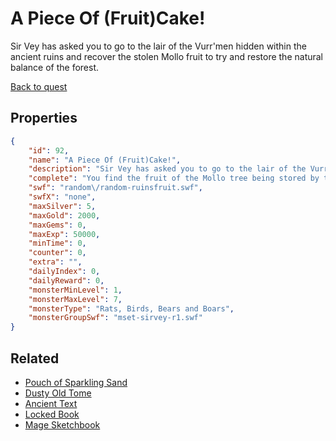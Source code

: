 # A Piece Of (Fruit)Cake!

Sir Vey has asked you to go to the lair of the Vurr'men hidden within the ancient ruins and recover the stolen Mollo fruit to try and restore the natural balance of the forest.

[Back to quest](../quests.md)

## Properties

```json
{
    "id": 92,
    "name": "A Piece Of (Fruit)Cake!",
    "description": "Sir Vey has asked you to go to the lair of the Vurr'men hidden within the ancient ruins and recover the stolen Mollo fruit to try and restore the natural balance of the forest.",
    "complete": "You find the fruit of the Mollo tree being stored by the Vurr'men in large barrels but every single piece of fruit is rotten.",
    "swf": "random\/random-ruinsfruit.swf",
    "swfX": "none",
    "maxSilver": 5,
    "maxGold": 2000,
    "maxGems": 0,
    "maxExp": 50000,
    "minTime": 0,
    "counter": 0,
    "extra": "",
    "dailyIndex": 0,
    "dailyReward": 0,
    "monsterMinLevel": 1,
    "monsterMaxLevel": 7,
    "monsterType": "Rats, Birds, Bears and Boars",
    "monsterGroupSwf": "mset-sirvey-r1.swf"
}
```

## Related

- [Pouch of Sparkling Sand](../items/489-pouch-of-sparkling-sand.md)
- [Dusty Old Tome](../items/733-dusty-old-tome.md)
- [Ancient Text](../items/734-ancient-text.md)
- [Locked Book](../items/735-locked-book.md)
- [Mage Sketchbook](../items/736-mage-sketchbook.md)

